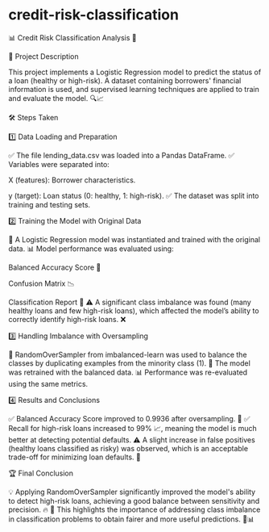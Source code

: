 # credit-risk-classification
📊 Credit Risk Classification Analysis 🚀

📌 Project Description

This project implements a Logistic Regression model to predict the status of a loan (healthy or high-risk). A dataset containing borrowers' financial information is used, and supervised learning techniques are applied to train and evaluate the model. 🔍📈

🛠️ Steps Taken

1️⃣ Data Loading and Preparation

✅ The file lending_data.csv was loaded into a Pandas DataFrame.
✅ Variables were separated into:

X (features): Borrower characteristics.

y (target): Loan status (0: healthy, 1: high-risk).
✅ The dataset was split into training and testing sets.

2️⃣ Training the Model with Original Data

🚀 A Logistic Regression model was instantiated and trained with the original data.
📊 Model performance was evaluated using:

Balanced Accuracy Score 🎯

Confusion Matrix 📉

Classification Report 📑
⚠️ A significant class imbalance was found (many healthy loans and few high-risk loans), which affected the model’s ability to correctly identify high-risk loans. ❌

3️⃣ Handling Imbalance with Oversampling

🔄 RandomOverSampler from imbalanced-learn was used to balance the classes by duplicating examples from the minority class (1).
🎯 The model was retrained with the balanced data.
📊 Performance was re-evaluated using the same metrics.

4️⃣ Results and Conclusions

✅ Balanced Accuracy Score improved to 0.9936 after oversampling. 🚀
✅ Recall for high-risk loans increased to 99% 📈, meaning the model is much better at detecting potential defaults.
⚠️ A slight increase in false positives (healthy loans classified as risky) was observed, which is an acceptable trade-off for minimizing loan defaults. 🔄

🏆 Final Conclusion

💡 Applying RandomOverSampler significantly improved the model's ability to detect high-risk loans, achieving a good balance between sensitivity and precision. 🔥
🎯 This highlights the importance of addressing class imbalance in classification problems to obtain fairer and more useful predictions. 💪📊
